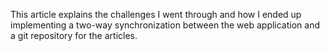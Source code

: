 This article explains the challenges I went through and how I ended up implementing a two-way synchronization between the web application and a git repository for the articles.
